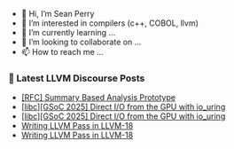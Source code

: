 - 👋 Hi, I’m Sean Perry
- 👀 I’m interested in compilers (c++, COBOL, llvm)
- 🌱 I’m currently learning ...
- 💞️ I’m looking to collaborate on ...
- 📫 How to reach me ...

<!---
s66perry/s66perry is a ✨ special ✨ repository because its `README.md` (this file) appears on your GitHub profile.
You can click the Preview link to take a look at your changes.
--->
### 📕 Latest LLVM Discourse Posts

<!-- DISCOURSE-LLVM:START -->
- [[RFC] Summary Based Analysis Prototype](https://discourse.llvm.org/t/rfc-summary-based-analysis-prototype/85945?page=2#post_25)
- [[libc][GSoC 2025] Direct I/O from the GPU with io_uring](https://discourse.llvm.org/t/libc-gsoc-2025-direct-i-o-from-the-gpu-with-io-uring/84569#post_14)
- [[libc][GSoC 2025] Direct I/O from the GPU with io_uring](https://discourse.llvm.org/t/libc-gsoc-2025-direct-i-o-from-the-gpu-with-io-uring/84569#post_13)
- [Writing LLVM Pass in LLVM-18](https://discourse.llvm.org/t/writing-llvm-pass-in-llvm-18/86273#post_3)
- [Writing LLVM Pass in LLVM-18](https://discourse.llvm.org/t/writing-llvm-pass-in-llvm-18/86273#post_2)
<!-- DISCOURSE-LLVM:END -->
